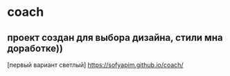 # coach
## проект создан для выбора дизайна, стили мна доработке))
[первый вариант светлый] https://sofyapim.github.io/coach/
